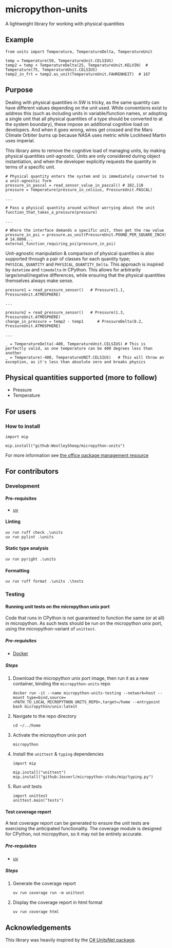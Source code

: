# micropython-units
A lightweight library for working with physical quantities

## Example
    from units import Temperature, TemperatureDelta, TemperatureUnit

    temp = Temperature(50, TemperatureUnit.CELSIUS)
    temp2 = temp + TemperatureDelta(25, TemperatureUnit.KELVIN)  # Temperature(75, TemperatureUnit.CELSIUS)
    temp2_in_frt = temp2.as_unit(TemperatureUnit.FAHRENHEIT)  # 167

## Purpose
Dealing with physical quantities in SW is tricky, as the same quantity can have different values depending on the unit used. While conventions exist to address this (such as including units in variable/function names, or adopting a single unit that all physical quantities of a type should be converted to at the system boundary), these impose an additional cognitive load on developers. And when it goes wrong, wires get crossed and the Mars Climate Orbiter burns up because NASA uses metric while Lockheed Martin uses imperial.

This library aims to remove the cognitive load of managing units, by making physical quantities unit-agnostic. Units are only considered during object instantiation, and when the developer explicitly requests the quantity in terms of a specific unit.

    # Physical quantity enters the system and is immediately converted to a unit-agnostic form
    pressure_in_pascal = read_sensor_value_in_pascal() # 102,110
    pressure = Temperature(pressure_in_celsius, PressureUnit.PASCAL)

    ...

    # Pass a physical quantity around without worrying about the unit
    function_that_takes_a_pressure(pressure)

    ...

    # Where the interface demands a specific unit, then get the raw value
    pressure_in_psi = pressure.as_unit(PressureUnit.POUND_PER_SQUARE_INCH)   # 14.8098...
    external_function_requiring_psi(pressure_in_psi)

Unit-agnostic manipulation & comparison of physical quantities is also supported through a pair of classes for each quantity type; `PHYSICAL_QUANTITY` and `PHYSICAL_QUANTITY_Delta`. This approach is inspired by `datetime` and `timedelta` in CPython. This allows for arbitrarily large/small/negative differences, while ensuring that the physical quantities themselves always make sense.

    pressure1 = read_pressure_sensor()   # Pressure(1.1, PressureUnit.ATMOSPHERE)

    ...

    pressure2 = read_pressure_sensor()   # Pressure(1.3, PressureUnit.ATMOSPHERE)
    change_in_pressure = temp2 - temp1      # PressureDelta(0.2, PressureUnit.ATMOSPHERE)

    ...

    _ = TemperatureDelta(-400, TemperatureUnit.CELSIUS) # This is perfectly valid, as one temperature can be 400 degrees less than another
    _ = Temperature(-400, TemperatureUNIT.CELSIUS)   # This will throw an exception, as it's less than absolute zero and breaks physics


## Physical quantities supported (more to follow)
- Pressure
- Temperature

## For users
### How to install
    import mip

    mip.install("github:WoolleySheep/micropython-units")

For more information see [the office package management resource](https://docs.micropython.org/en/latest/reference/packages.html)

## For contributors
### Development
#### Pre-requisites
- [uv](https://docs.astral.sh/uv/)
#### Linting
    uv run ruff check .\units
    uv run pylint .\units
#### Static type analysis
    uv run pyright .\units
#### Formatting
    uv run ruff format .\units .\tests

### Testing
#### Running unit tests on the micropython unix port
Code that runs in CPython is not guaranteed to function the same (or at all) in micropython. As such tests should be run on the micropython unix port, using the micropython-variant of `unittest`.
##### Pre-requisites
- [Docker](https://www.docker.com/)
##### Steps
1. Download the micropython unix port image, then run it as a new container, binding the `micropython-units` repo
    ```
    docker run -it --name micropython-units-testing --network=host --mount type=bind,source=<PATH_TO_LOCAL_MICROPYTHON_UNITS_REPO>,target=/home --entrypoint bash micropython/unix:latest
    ```
2. Navigate to the repo directory
    ```
    cd ~/../home
    ```
3. Activate the micropython unix port
    ```
    micropython
    ```
4. Install the `unittest` & `typing` dependencies
    ```
    import mip

    mip.install("unittest")
    mip.install("github:Josverl/micropython-stubs/mip/typing.py")
    ```
5. Run unit tests
    ```
    import unittest
    unittest.main("tests")
    ```
#### Test coverage report
A test coverage report can be generated to ensure the unit tests are exercising the anticipated functionality. The coverage module is designed for CPython, not micropython, so it may not be entirely accurate.
##### Pre-requisites
- [uv](https://docs.astral.sh/uv/)
##### Steps
1. Generate the coverage report
    ```
    uv run coverage run -m unittest
    ```
2. Display the coverage report in html format
    ```
    uv run coverage html
    ```

## Acknowledgements
This library was heavily inspired by the [C# UnitsNet package](https://github.com/angularsen/UnitsNet).
